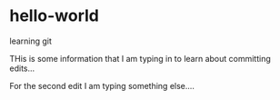 # hello-world
learning git

THis is some information that I am typing in to learn about committing edits...

For the second edit I am typing something else....
